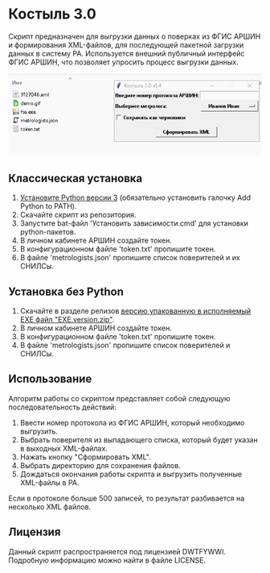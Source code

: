 # Костыль 3.0
Скрипт предназначен для выгрузки данных о поверках из ФГИС АРШИН и формирования XML-файлов, для последующей пакетной загрузки данных в систему РА. Используется внешний публичный интерфейс ФГИС АРШИН, что позволяет упросить процесс выгрузки данных.

![](demo.gif)

## Классическая установка

1. [Установите Python версии 3](https://www.python.org/downloads/) (обязательно установить галочку Add Python to PATH).
2. Скачайте скрипт из репозитория.
3. Запустите bat-файл 'Установить зависимости.cmd' для установки python-пакетов.
4. В личном кабинете АРШИН создайте токен.
5. В конфигурационном файле 'token.txt' пропишите токен.
6. В файле 'metrologists.json' пропишите список поверителей и их СНИЛСы.

## Установка без Python

1. Скачайте в разделе релизов [версию упакованную в исполняемый EXE файл "EXE.version.zip"](https://github.com/Xekep/FSA-3.0/releases/latest).
2. В личном кабинете АРШИН создайте токен.
3. В конфигурационном файле 'token.txt' пропишите токен.
4. В файле 'metrologists.json' пропишите список поверителей и СНИЛСы.

## Использование
Алгоритм работы со скриптом представляет собой следующую последовательность действий:

1. Ввести номер протокола из ФГИС АРШИН, который необходимо выгрузить.
2. Выбрать поверителя из выпадающего списка, который будет указан в выходных XML-файлах.
3. Нажать кнопку "Сформировать XML".
5. Выбрать директорию для сохранения файлов.
6. Дождаться окончания работы скрипта и выгрузить полученные XML-файлы в РА.

Если в протоколе больше 500 записей, то результат разбивается на несколько XML файлов.

## Лицензия
Данный скрипт распространяется под лицензией DWTFYWWI. Подробную информацию можно найти в файле LICENSE.
